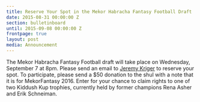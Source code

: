 ```yaml
---
title: Reserve Your Spot in the Mekor Habracha Fantasy Football Draft
date: 2015-08-31 00:00:00 Z
section: bulletinboard
until: 2015-09-08 00:00:00 Z
frontpage: true
layout: post
media: Announcement
---
```

 
The Mekor Habracha Fantasy Football draft will take place on Wednesday, September 7 at 8pm.  Please send an email to [Jeremy Kriger](Jeremy.Kriger@gmail.com) to reserve your spot.  To participate, please send a $50 donation to the shul with a note that it is for MekorFantasy 2016.  Enter for your chance to claim rights to one of two Kiddush Kup trophies, currently held by former champions Rena Asher and Erik Schneiman.